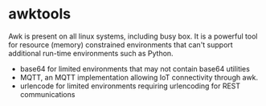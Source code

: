 # awktools
Awk is present on all linux systems, including busy box. It is a powerful tool for resource (memory) constrained environments that can't support additional run-time environments such as Python.
- base64 for limited environments that may not contain base64 utilities
- MQTT, an MQTT implementation allowing IoT connectivity through awk.
- urlencode for limited environments requiring urlencoding for REST communications
